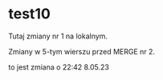 # test10
Tutaj zmiany nr 1 na lokalnym.


 Zmiany w 5-tym wierszu przed MERGE nr 2.

to jest  zmiana o 22:42 8.05.23
